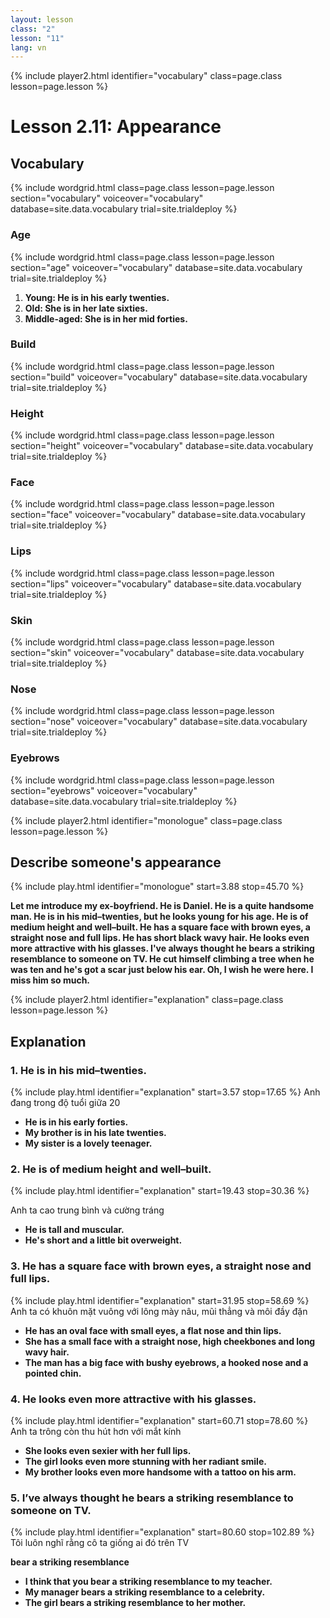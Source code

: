```yaml
---
layout: lesson
class: "2"
lesson: "11"
lang: vn
---
```


{% include player2.html identifier="vocabulary" class=page.class lesson=page.lesson %}
# Lesson 2.11: Appearance  


## Vocabulary

{% include wordgrid.html 
		class=page.class 
		lesson=page.lesson 
		section="vocabulary"
		voiceover="vocabulary"
		database=site.data.vocabulary 
		trial=site.trialdeploy %}


### Age

{% include wordgrid.html 
		class=page.class 
		lesson=page.lesson 
		section="age"
		voiceover="vocabulary"
		database=site.data.vocabulary 
		trial=site.trialdeploy %}


1. **Young: He is in his early twenties.**
2. **Old: She is in her late sixties.**
3. **Middle-aged: She is in her mid forties.**

### Build 

{% include wordgrid.html 
		class=page.class 
		lesson=page.lesson 
		section="build"
		voiceover="vocabulary"
		database=site.data.vocabulary 
		trial=site.trialdeploy %}



### Height 

{% include wordgrid.html 
		class=page.class 
		lesson=page.lesson 
		section="height"
		voiceover="vocabulary"
		database=site.data.vocabulary 
		trial=site.trialdeploy %}


### Face

{% include wordgrid.html 
		class=page.class 
		lesson=page.lesson 
		section="face"
		voiceover="vocabulary"
		database=site.data.vocabulary 
		trial=site.trialdeploy %}


### Lips 

{% include wordgrid.html 
		class=page.class 
		lesson=page.lesson 
		section="lips"
		voiceover="vocabulary"
		database=site.data.vocabulary 
		trial=site.trialdeploy %}



### Skin 

{% include wordgrid.html 
		class=page.class 
		lesson=page.lesson 
		section="skin"
		voiceover="vocabulary"
		database=site.data.vocabulary 
		trial=site.trialdeploy %}



### Nose 

{% include wordgrid.html 
		class=page.class 
		lesson=page.lesson 
		section="nose"
		voiceover="vocabulary"
		database=site.data.vocabulary 
		trial=site.trialdeploy %}


### Eyebrows

{% include wordgrid.html 
		class=page.class 
		lesson=page.lesson 
		section="eyebrows"
		voiceover="vocabulary"
		database=site.data.vocabulary 
		trial=site.trialdeploy %}



 


{% include player2.html identifier="monologue" class=page.class lesson=page.lesson %}
## Describe someone's appearance 
{% include play.html identifier="monologue" start=3.88 stop=45.70 %}

**Let me introduce my ex-boyfriend. He is Daniel. He is a quite handsome man. He is in his mid–twenties, but he looks young for his age. He is of medium height and well–built. He has a square face with brown eyes, a straight nose and full lips. He has short black wavy hair. He looks even more attractive with his glasses. I've always thought he bears a striking resemblance to someone on TV. He cut himself climbing a tree when he was ten and he's got a scar just below his ear. Oh, I wish he were here. I miss him so much.**



{% include player2.html identifier="explanation" class=page.class lesson=page.lesson %}
## Explanation


### 1. He is in his mid–twenties.
{% include play.html identifier="explanation" start=3.57 stop=17.65 %}
Anh đang trong độ tuổi giữa 20

- **He is in his early forties.**
- **My brother is in his late twenties.**
- **My sister is a lovely teenager.**


### 2. He is of medium height and well–built.
{% include play.html identifier="explanation" start=19.43 stop=30.36 %}

Anh ta cao trung bình và cường tráng 

- **He is tall and muscular.**
- **He's short and a little bit overweight.**

### 3. He has a square face with brown eyes, a straight nose and full lips.
{% include play.html identifier="explanation" start=31.95 stop=58.69 %}
Anh ta có khuôn mặt vuông với lông mày nâu, mũi thẳng và môi đầy đặn

- **He has an oval face with small eyes, a flat nose and thin lips.**
- **She has a small face with a straight nose, high cheekbones and long wavy hair.**
- **The man has a big face with bushy eyebrows, a hooked nose and a pointed chin.**

### 4. He looks even more attractive with his glasses. 
{% include play.html identifier="explanation" start=60.71 stop=78.60 %}
Anh ta trông còn thu hút hơn với mắt kính 

- **She looks even sexier with her full lips.**
- **The girl looks even more stunning with her radiant smile.**
- **My brother looks even more handsome with a tattoo on his arm.**

### 5.  I’ve always thought he bears a striking resemblance to someone on TV.
{% include play.html identifier="explanation" start=80.60 stop=102.89 %}
Tôi luôn nghĩ rằng cô ta giống ai đó trên TV

**bear a striking resemblance**

- **I think that you bear a striking resemblance to my teacher.**
- **My manager bears a striking resemblance to a celebrity.**
- **The girl bears a striking resemblance to her mother.**
 

